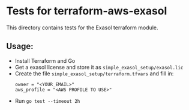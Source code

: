 # Tests for terraform-aws-exasol

This directory contains tests for the Exasol terraform module.

## Usage:

* Install Terraform and Go
* Get a exasol license and store it as `simple_exasol_setup/exasol.lic`
* Create the file `simple_exasol_setup/terraform.tfvars` and fill in:
  ```
  owner = "<YOUR_EMAIL>"
  aws_profile = "<AWS PROFILE TO USE>"
  ```
* Run `go test --timeout 2h`

